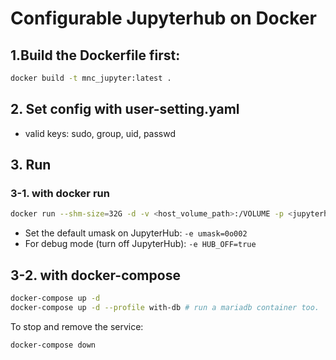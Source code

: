 # Configurable Jupyterhub on Docker

## 1.Build the Dockerfile first:
```bash
docker build -t mnc_jupyter:latest .
```

## 2. Set config with user-setting.yaml
- valid keys: sudo, group, uid, passwd

## 3. Run
### 3-1. with docker run
```bash
docker run --shm-size=32G -d -v <host_volume_path>:/VOLUME -p <jupyterhub_port>:8000 --ulimit core=0 --name <container_name> mnc_jupyter:latest
```
- Set the default umask on JupyterHub: `-e umask=0o002`
- For debug mode (turn off JupyterHub): `-e HUB_OFF=true`

## 3-2. with docker-compose
```bash
docker-compose up -d
docker-compose up -d --profile with-db # run a mariadb container too.
```

To stop and remove the service:
```bash
docker-compose down
```

